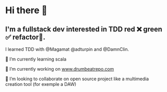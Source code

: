 # Hi there 👋

## I'm a fullstack dev interested in TDD red ❌ green ✅ refactor🧹.

I learned TDD with @Magamat @adturpin and @DamnClin.

🌱 I’m currently learning scala

🔭 I’m currently working on www.drumbeatrepo.com

👯 I’m looking to collaborate on open source project like a multimedia creation tool (for exemple a DAW)
<!--
**Babali42/Babali42** is a ✨ _special_ ✨ repository because its `README.md` (this file) appears on your GitHub profile.

Here are some ideas to get you started:

- ...
- 🌱 I’m currently learning ...
- 👯 I’m looking to collaborate on ...
- 🤔 I’m looking for help with ...
- 💬 Ask me about ...
- 📫 How to reach me: ...
- 😄 Pronouns: ...
- ⚡ Fun fact: ...
-->
